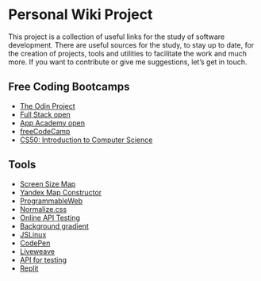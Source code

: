 # Personal Wiki Project
This project is a collection of useful links for the study of software development.
There are useful sources for the study, to stay up to date, for the creation of projects, tools and utilities to facilitate the work and much more.
If you want to contribute or give me suggestions, let’s get in touch.

## Free Coding Bootcamps
- [The Odin Project](https://www.theodinproject.com/)
- [Full Stack open](https://fullstackopen.com/en/)
- [App Academy open](https://www.appacademy.io/course/app-academy-open)
- [freeCodeCamp](https://www.freecodecamp.org/)
- [CS50: Introduction to Computer Science](https://pll.harvard.edu/course/cs50-introduction-computer-science?delta=0)

## Tools
- [Screen Size Map](https://screensizemap.com/)
- [Yandex Map Constructor](https://yandex.com/map-constructor/)
- [ProgrammableWeb](https://www.programmableweb.com/)
- [Normalize.css](https://necolas.github.io/normalize.css/)
- [Online API Testing](https://hoppscotch.io/)
- [Background gradient](https://webgradients.com/)
- [JSLinux](https://bellard.org/jslinux/)
- [CodePen](https://codepen.io/your-work)
- [Liveweave](https://liveweave.com/)
- [API for testing](https://reqres.in/)
- [Replit](https://replit.com/)
